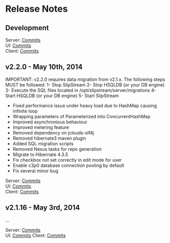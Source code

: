# Release Notes

## Development

Server: [Commits](https://github.com/slipstream/SlipStreamServer/compare/SlipStreamServer-2.2.0...master)  
UI: [Commits](https://github.com/slipstream/SlipStreamUI/compare/SlipStreamUI-2.2.0...master)  
Client: [Commits](https://github.com/slipstream/SlipStreamClient/compare/SlipStreamClient-2.2.0...master)

## v2.2.0 - May 10th, 2014

IMPORTANT: v2.2.0 requires data migration from v2.1.x. The following steps MUST be followed:
1- Stop SlipStream
2- Stop HSQLDB (or your DB engine)
3- Execute the SQL files located in /opt/slipstream/server/migrations
4- Start HSQLDB (or your DB engine)
5- Start SlipStream

- Fixed performance issue under heavy load due to HashMap causing infinite loop
- Wrapping parameters of Parameterized into ConcurrentHashMap
- Improved asynchronious behaviour
- Improved metering feature
- Removed dependency on jclouds-slf4j
- Removed hibernate3 maven plugin
- Added SQL migration scripts
- Removed Nexus tasks for repo generation
- Migrate to Hibernate 4.3.5
- Fix checkbox not set correctly in edit mode for user
- Enable c3p0 database connection pooling by default
- Fix several minor bug

Server: [Commits](https://github.com/slipstream/SlipStreamServer/compare/SlipStreamServer-2.1.16...SlipStreamServer-2.2.0)  
UI: [Commits](https://github.com/slipstream/SlipStreamUI/compare/SlipStreamUI-2.1.16...SlipStreamUI-2.2.0)  
Client: [Commits](https://github.com/slipstream/SlipStreamClient/compare/SlipStreamClient-2.1.16...SlipStreamClient-2.2.0)

## v2.1.16 - May 3rd, 2014
...

Server: [Commits](https://github.com/slipstream/SlipStreamServer/compare/SlipStreamServer-2.1.15...SlipStreamServer-2.1.16)  
UI: [Commits](https://github.com/slipstream/SlipStreamUI/compare/SlipStreamUI-2.1.16...SlipStreamUI-2.1.15)
Client: [Commits](https://github.com/slipstream/SlipStreamClient/compare/SlipStreamClient-2.1.16...SlipStreamClient-2.1.15)
